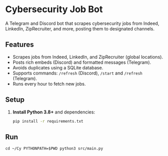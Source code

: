 # Cybersecurity Job Bot

A Telegram and Discord bot that scrapes cybersecurity jobs from Indeed, LinkedIn, ZipRecruiter, and more, posting them to designated channels.

## Features
- Scrapes jobs from Indeed, LinkedIn, and ZipRecruiter (global locations).
- Posts rich embeds (Discord) and formatted messages (Telegram).
- Avoids duplicates using a SQLite database.
- Supports commands: `/refresh` (Discord), `/start` and `/refresh` (Telegram).
- Runs every hour to fetch new jobs.

## Setup
1. **Install Python 3.8+** and dependencies:
   ```bash
   pip install -r requirements.txt


## Run
`cd ~/Cy
PYTHONPATH=$PWD python3 src/main.py`